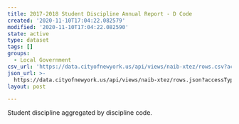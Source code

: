 ```yaml
---
title: 2017-2018 Student Discipline Annual Report - D Code
created: '2020-11-10T17:04:22.082579'
modified: '2020-11-10T17:04:22.082590'
state: active
type: dataset
tags: []
groups:
  - Local Government
csv_url: 'https://data.cityofnewyork.us/api/views/naib-xtez/rows.csv?accessType=DOWNLOAD'
json_url: >-
  https://data.cityofnewyork.us/api/views/naib-xtez/rows.json?accessType=DOWNLOAD
layout: post

---
```

Student discipline aggregated by discipline code.
